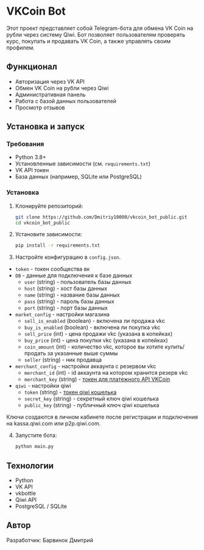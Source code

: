 # VKCoin Bot

Этот проект представляет собой Telegram-бота для обмена VK Coin на рубли через систему Qiwi. Бот позволяет пользователям проверять курс, покупать и продавать VK Coin, а также управлять своим профилем.

## Функционал
- Авторизация через VK API
- Обмен VK Coin на рубли через Qiwi
- Административная панель
- Работа с базой данных пользователей
- Просмотр отзывов

## Установка и запуск

### Требования
- Python 3.8+
- Установленные зависимости (см. `requirements.txt`)
- VK API токен
- База данных (например, SQLite или PostgreSQL)

### Установка
1. Клонируйте репозиторий:
   ```sh
   git clone https://github.com/Dmitriy10000/vkcoin_bot_public.git
   cd vkcoin_bot_public
   ```
2. Установите зависимости:
   ```sh
   pip install -r requirements.txt
   ```
3. Настройте конфигурацию в `config.json`.
* `token` - токен сообщества вк
* `DB` - данные для подключения к базе данных
    * `user` (string) - пользователь базы данных
    * `host` (string) - хост базы данных
    * `name` (string) - название базы данных
    * `pass` (string) - пароль базы данных
    * `port` (string) - порт базы данных
* `market_config` - настройки магазина
    * `sell_is_enabled` (boolean) - включена ли продажа vkc
    * `buy_is_enabled` (boolean) - включена ли покупка vkc
    * `sell_price` (int) - цена продажи vkc (указана в копейках)
    * `buy_price` (int) - цена покупки vkc (указана в копейках)
    * `coin_amount` (int) - количество vkc, которое вы хотите купить/продать за указанные выше суммы
    * `seller` (string) - ник продавца
* `merchant_config` - настройки аккаунта с резервом vkc
    * `merchant_id` (int) - id аккаунта на котором хранится резерв vkc
    * `merchant_key` (string) - [токен для платежного API VKCoin](https://vk.com/coin#create_merchant)
* `qiwi` - настройки qiwi
    * `token` (string) - [токен qiwi кошелька](https://qiwi.com/api)
    * `secret_key` (string) - секретный ключ qiwi кошелька
    * `public_key` (string) - публичный ключ qiwi кошелька

Ключи создаются в личном кабинете после регистрации и подключения на kassa.qiwi.com или p2p.qiwi.com.

4. Запустите бота:
   ```sh
   python main.py
   ```

## Технологии
- Python
- VK API
- vkbottle
- Qiwi API
- PostgreSQL / SQLite

## Автор
Разработчик: Барвинок Дмитрий
